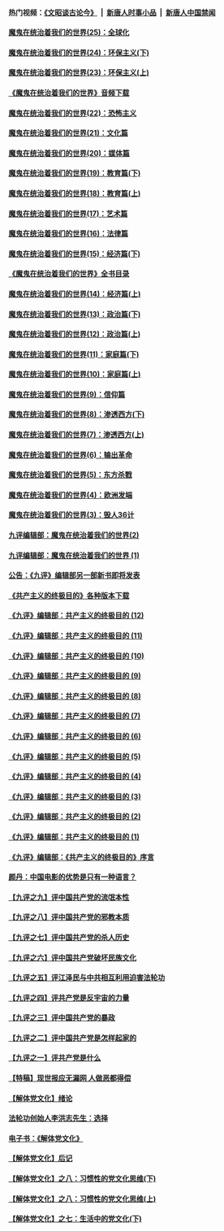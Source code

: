 #### 热门视频：[《文昭谈古论今》](https://github.com/gfw-breaker/wenzhao/blob/master/README.md?t=10211233) &nbsp;|&nbsp; [新唐人时事小品](https://github.com/gfw-breaker/ntdtv-comedy/blob/master/README.md?t=10211233) &nbsp;|&nbsp; [新唐人中国禁闻](https://github.com/gfw-breaker/ntdtv-news/blob/master/README.md?t=10211233)

#### [魔鬼在统治着我们的世界(25)：全球化](../pages/nsc422/n10788205.md?t=10211233) 

#### [魔鬼在统治着我们的世界(24)：环保主义(下)](../pages/nsc422/n10695307.md?t=10211233) 

#### [魔鬼在统治着我们的世界(23)：环保主义(上)](../pages/nsc422/n10688613.md?t=10211233) 

#### [《魔鬼在统治着我们的世界》音频下载](../pages/nsc422/n10635553.md?t=10211233) 

#### [魔鬼在统治着我们的世界(22)：恐怖主义](../pages/nsc422/n10614727.md?t=10211233) 

#### [魔鬼在统治着我们的世界(21)：文化篇](../pages/nsc422/n10597706.md?t=10211233) 

#### [魔鬼在统治着我们的世界(20)：媒体篇](../pages/nsc422/n10586579.md?t=10211233) 

#### [魔鬼在统治着我们的世界(19)：教育篇(下)](../pages/nsc422/n10564808.md?t=10211233) 

#### [魔鬼在统治着我们的世界(18)：教育篇(上)](../pages/nsc422/n10526970.md?t=10211233) 

#### [魔鬼在统治着我们的世界(17)：艺术篇](../pages/nsc422/n10499093.md?t=10211233) 

#### [魔鬼在统治着我们的世界(16)：法律篇](../pages/nsc422/n10485969.md?t=10211233) 

#### [魔鬼在统治着我们的世界(15)：经济篇(下)](../pages/nsc422/n10469975.md?t=10211233) 

#### [《魔鬼在统治着我们的世界》全书目录](../pages/nsc422/n10464261.md?t=10211233) 

#### [魔鬼在统治着我们的世界(14)：经济篇(上)](../pages/nsc422/n10457370.md?t=10211233) 

#### [魔鬼在统治着我们的世界(13)：政治篇(下)](../pages/nsc422/n10448270.md?t=10211233) 

#### [魔鬼在统治着我们的世界(12)：政治篇(上)](../pages/nsc422/n10444576.md?t=10211233) 

#### [魔鬼在统治着我们的世界(11)：家庭篇(下)](../pages/nsc422/n10440961.md?t=10211233) 

#### [魔鬼在统治着我们的世界(10)：家庭篇(上)](../pages/nsc422/n10435448.md?t=10211233) 

#### [魔鬼在统治着我们的世界(9)：信仰篇](../pages/nsc422/n10432159.md?t=10211233) 

#### [魔鬼在统治着我们的世界(8)：渗透西方(下)](../pages/nsc422/n10429603.md?t=10211233) 

#### [魔鬼在统治着我们的世界(7)：渗透西方(上)](../pages/nsc422/n10426013.md?t=10211233) 

#### [魔鬼在统治着我们的世界(6)：输出革命](../pages/nsc422/n10421536.md?t=10211233) 

#### [魔鬼在统治着我们的世界(5)：东方杀戮](../pages/nsc422/n10417707.md?t=10211233) 

#### [魔鬼在统治着我们的世界(4)：欧洲发端](../pages/nsc422/n10414890.md?t=10211233) 

#### [魔鬼在统治着我们的世界(3)：毁人36计](../pages/nsc422/n10411583.md?t=10211233) 

#### [九评编辑部：魔鬼在统治着我们的世界(2)](../pages/nsc422/n10410036.md?t=10211233) 

#### [九评编辑部：魔鬼在统治着我们的世界 (1)](../pages/nsc422/n10406825.md?t=10211233) 

#### [公告：《九评》编辑部另一部新书即将发表](../pages/nsc422/n10405104.md?t=10211233) 

#### [《共产主义的终极目的》各种版本下载](../pages/nsc422/n10022138.md?t=10211233) 

#### [《九评》编辑部：共产主义的终极目的 (12)](../pages/nsc422/n9933272.md?t=10211233) 

#### [《九评》编辑部：共产主义的终极目的 (11)](../pages/nsc422/n9924973.md?t=10211233) 

#### [《九评》编辑部：共产主义的终极目的 (10)](../pages/nsc422/n9920883.md?t=10211233) 

#### [《九评》编辑部：共产主义的终极目的 (9)](../pages/nsc422/n9916363.md?t=10211233) 

#### [《九评》编辑部：共产主义的终极目的 (8)](../pages/nsc422/n9912488.md?t=10211233) 

#### [《九评》编辑部：共产主义的终极目的 (7)](../pages/nsc422/n9901176.md?t=10211233) 

#### [《九评》编辑部：共产主义的终极目的 (6)](../pages/nsc422/n9899359.md?t=10211233) 

#### [《九评》编辑部：共产主义的终极目的 (5)](../pages/nsc422/n9893174.md?t=10211233) 

#### [《九评》编辑部：共产主义的终极目的 (4)](../pages/nsc422/n9891246.md?t=10211233) 

#### [《九评》编辑部：共产主义的终极目的 (3)](../pages/nsc422/n9879879.md?t=10211233) 

#### [《九评》编辑部：共产主义的终极目的 (2)](../pages/nsc422/n9876205.md?t=10211233) 

#### [《九评》编辑部：共产主义的终极目的 (1)](../pages/nsc422/n9865857.md?t=10211233) 

#### [《九评》编辑部：《共产主义的终极目的》序言](../pages/nsc422/n9862666.md?t=10211233) 

#### [颜丹：中国电影的优势是只有一种语言？](../pages/nsc422/n9583062.md?t=10211233) 

#### [【九评之九】评中国共产党的流氓本性](../pages/nsc422/n737542.md?t=10211233) 

#### [【九评之八】评中国共产党的邪教本质](../pages/nsc422/n735942.md?t=10211233) 

#### [【九评之七】评中国共产党的杀人历史](../pages/nsc422/n733806.md?t=10211233) 

#### [【九评之六】评中国共产党破坏民族文化](../pages/nsc422/n731667.md?t=10211233) 

#### [【九评之五】评江泽民与中共相互利用迫害法轮功](../pages/nsc422/n730058.md?t=10211233) 

#### [【九评之四】评共产党是反宇宙的力量](../pages/nsc422/n727814.md?t=10211233) 

#### [【九评之三】评中国共产党的暴政](../pages/nsc422/n725597.md?t=10211233) 

#### [【九评之二】评中国共产党是怎样起家的](../pages/nsc422/n723946.md?t=10211233) 

#### [【九评之一】评共产党是什么](../pages/nsc422/n722529.md?t=10211233) 

#### [【特稿】现世报应无漏网 人做恶都得偿](../pages/nsc422/n4215167.md?t=10211233) 

#### [【解体党文化】绪论](../pages/nsc422/n1449356.md?t=10211233) 

#### [法轮功创始人李洪志先生：选择](../pages/nsc422/n3580738.md?t=10211233) 

#### [电子书：《解体党文化》](../pages/nsc422/n1573484.md?t=10211233) 

#### [【解体党文化】后记](../pages/nsc422/n1531999.md?t=10211233) 

#### [【解体党文化】之八：习惯性的党文化思维(下)](../pages/nsc422/n1526477.md?t=10211233) 

#### [【解体党文化】之八：习惯性的党文化思维(上)](../pages/nsc422/n1520631.md?t=10211233) 

#### [【解体党文化】之七：生活中的党文化(下)](../pages/nsc422/n1513446.md?t=10211233) 

